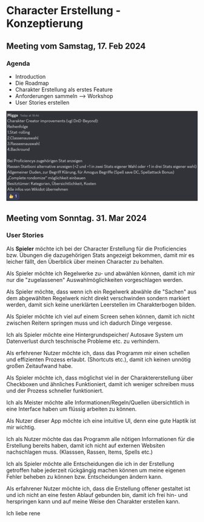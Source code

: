 # Character Erstellung - Konzeptierung

## Meeting vom Samstag, 17. Feb 2024

### Agenda

- Introduction
- Die Roadmap
- Charakter Erstellung als erstes Feature
- Anforderungen sammeln --> Workshop
- User Stories erstellen

![Bildschrim aufnahme einer Discord Nachricht](../media/character_creator_first_concept_for_MVP.png)

## Meeting vom Sonntag. 31. Mar 2024

### User Stories

Als **Spieler** möchte ich bei der Character Erstellung für die Proficiencies bzw. Übungen die dazugehörigen Stats angezeigt bekommen, damit mir es leicher fällt, den Überblick über meinen Character zu behalten.

Als Spieler möchte ich Regelwerke zu- und abwählen können, damit ich mir nur die "zugelassenen" Auswahlmöglichkeiten vorgeschlagen werden.

Als Spieler möchte, dass wenn ich ein Regelwerk abwähle die "Sachen" aus dem abgewählten Regelwerk nicht direkt verschwinden sondern markiert werden, damit sich keine unerklärten Leerstellen im Charakterbogen bilden.

Als Spieler möchte ich viel auf einem Screen sehen können, damit ich nicht zwischen Reitern springen muss und ich dadurch Dinge vergesse.

Ich als Spieler möchte eine Hintergrundspeicher/ Autosave System um Datenverlust durch teschnische Probleme etc. zu verhindern.

Als erfehrener Nutzer möchte ich, dass das Programm mir einen schellen und effizienten Prozess erlaubt. (Shortcuts etc.), damit ich keinen unnötig großen Zeitaufwand habe.

Als Spieler möchte ich, dass möglichst viel in der Charaktererstellung über Checkboxen und ähnliches Funktioniert, damit ich weniger schreiben muss und der Prozess schneller funktioniert.

Ich als Meister möchte alle Informationen/Regeln/Quellen übersichtlich in eine Interface haben um flüssig arbeiten zu können.

Als Nutzer dieser App möchte ich eine intuitive UI, denn eine gute Haptik ist mir wichtig.

Ich als Nutzer möchte das das Programm alle nötigen Informationen für die Erstellung bereits haben, damit ich nicht auf externen Websiten nachschlagen muss.
(Klasssen, Rassen, Items, Spells etc.)

Ich als Spieler möchte alle Entscheidungen die ich in der Erstellung getroffen habe jederzeit rückgängig machen können um meine eigenen Fehler beheben zu können bzw. Entscheidungen ändern kann.

Als erfahrener Nutzer möchte ich, dass die Erstellung offener gestaltet ist und ich nicht an eine festen Ablauf gebunden bin, damit ich frei hin- und herspringen kann und auf meine Weise den Charakter erstellen kann. 

Ich liebe rene
